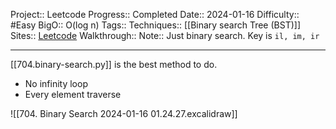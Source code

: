 Project:: Leetcode
Progress:: Completed
Date:: 2024-01-16
Difficulty:: #Easy 
BigO:: O(log n)
Tags:: 
Techniques:: [[Binary search Tree (BST)]]
Sites:: [Leetcode](https://leetcode.com/problems/binary-search/description/)
Walkthrough:: 
Note:: Just binary search. Key is `il, im, ir` 

---
[[704.binary-search.py]] is the best method to do.
- No infinity loop
- Every element traverse

![[704. Binary Search 2024-01-16 01.24.27.excalidraw]]